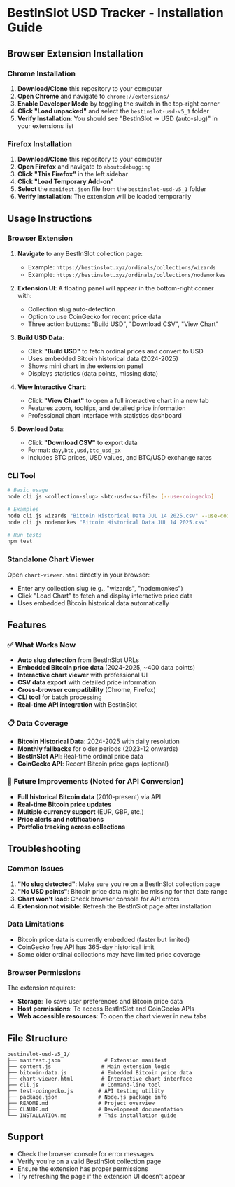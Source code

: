 # BestInSlot USD Tracker - Installation Guide

## Browser Extension Installation

### Chrome Installation
1. **Download/Clone** this repository to your computer
2. **Open Chrome** and navigate to `chrome://extensions/`
3. **Enable Developer Mode** by toggling the switch in the top-right corner
4. **Click "Load unpacked"** and select the `bestinslot-usd-v5_1` folder
5. **Verify Installation**: You should see "BestInSlot → USD (auto-slug)" in your extensions list

### Firefox Installation
1. **Download/Clone** this repository to your computer
2. **Open Firefox** and navigate to `about:debugging`
3. **Click "This Firefox"** in the left sidebar
4. **Click "Load Temporary Add-on"**
5. **Select** the `manifest.json` file from the `bestinslot-usd-v5_1` folder
6. **Verify Installation**: The extension will be loaded temporarily

## Usage Instructions

### Browser Extension
1. **Navigate** to any BestInSlot collection page:
   - Example: `https://bestinslot.xyz/ordinals/collections/wizards`
   - Example: `https://bestinslot.xyz/ordinals/collections/nodemonkes`

2. **Extension UI**: A floating panel will appear in the bottom-right corner with:
   - Collection slug auto-detection
   - Option to use CoinGecko for recent price data
   - Three action buttons: "Build USD", "Download CSV", "View Chart"

3. **Build USD Data**:
   - Click **"Build USD"** to fetch ordinal prices and convert to USD
   - Uses embedded Bitcoin historical data (2024-2025)
   - Shows mini chart in the extension panel
   - Displays statistics (data points, missing data)

4. **View Interactive Chart**:
   - Click **"View Chart"** to open a full interactive chart in a new tab
   - Features zoom, tooltips, and detailed price information
   - Professional chart interface with statistics dashboard

5. **Download Data**:
   - Click **"Download CSV"** to export data
   - Format: `day,btc,usd,btc_usd_px`
   - Includes BTC prices, USD values, and BTC/USD exchange rates

### CLI Tool
```bash
# Basic usage
node cli.js <collection-slug> <btc-usd-csv-file> [--use-coingecko]

# Examples
node cli.js wizards "Bitcoin Historical Data JUL 14 2025.csv" --use-coingecko
node cli.js nodemonkes "Bitcoin Historical Data JUL 14 2025.csv"

# Run tests
npm test
```

### Standalone Chart Viewer
Open `chart-viewer.html` directly in your browser:
- Enter any collection slug (e.g., "wizards", "nodemonkes")
- Click "Load Chart" to fetch and display interactive price data
- Uses embedded Bitcoin historical data automatically

## Features

### ✅ What Works Now
- **Auto slug detection** from BestInSlot URLs
- **Embedded Bitcoin price data** (2024-2025, ~400 data points)
- **Interactive chart viewer** with professional UI
- **CSV data export** with detailed price information
- **Cross-browser compatibility** (Chrome, Firefox)
- **CLI tool** for batch processing
- **Real-time API integration** with BestInSlot

### 📋 Data Coverage
- **Bitcoin Historical Data**: 2024-2025 with daily resolution
- **Monthly fallbacks** for older periods (2023-12 onwards)
- **BestInSlot API**: Real-time ordinal price data
- **CoinGecko API**: Recent Bitcoin price gaps (optional)

### 🔮 Future Improvements (Noted for API Conversion)
- **Full historical Bitcoin data** (2010-present) via API
- **Real-time Bitcoin price updates**
- **Multiple currency support** (EUR, GBP, etc.)
- **Price alerts and notifications**
- **Portfolio tracking across collections**

## Troubleshooting

### Common Issues
1. **"No slug detected"**: Make sure you're on a BestInSlot collection page
2. **"No USD points"**: Bitcoin price data might be missing for that date range
3. **Chart won't load**: Check browser console for API errors
4. **Extension not visible**: Refresh the BestInSlot page after installation

### Data Limitations
- Bitcoin price data is currently embedded (faster but limited)
- CoinGecko free API has 365-day historical limit
- Some older ordinal collections may have limited price coverage

### Browser Permissions
The extension requires:
- **Storage**: To save user preferences and Bitcoin price data
- **Host permissions**: To access BestInSlot and CoinGecko APIs
- **Web accessible resources**: To open the chart viewer in new tabs

## File Structure
```
bestinslot-usd-v5_1/
├── manifest.json              # Extension manifest
├── content.js                # Main extension logic
├── bitcoin-data.js           # Embedded Bitcoin price data
├── chart-viewer.html         # Interactive chart interface
├── cli.js                    # Command-line tool
├── test-coingecko.js        # API testing utility
├── package.json             # Node.js package info
├── README.md                # Project overview
├── CLAUDE.md                # Development documentation
└── INSTALLATION.md          # This installation guide
```

## Support
- Check the browser console for error messages
- Verify you're on a valid BestInSlot collection page
- Ensure the extension has proper permissions
- Try refreshing the page if the extension UI doesn't appear